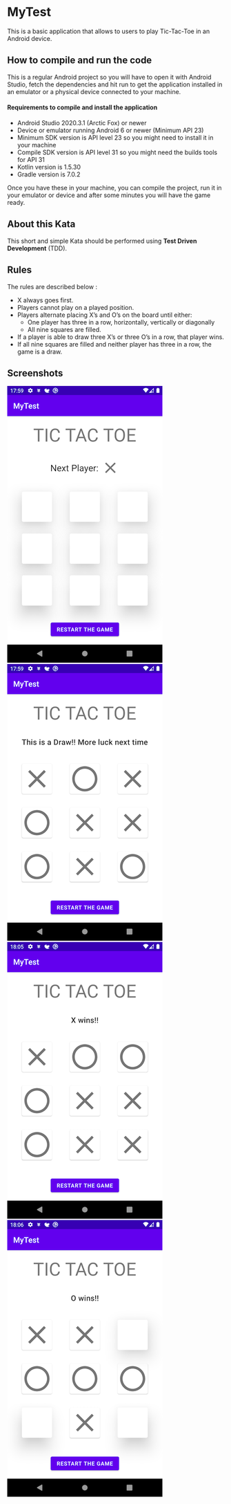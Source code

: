 # MyTest

This is a basic application that allows to users to play Tic-Tac-Toe in an Android device.

## How to compile and run the code

This is a regular Android project so you will have to open it with Android Studio, fetch
the dependencies and hit run to get the application installed in an emulator or a physical
device connected to your machine.

#### Requirements to compile and install the application
- Android Studio 2020.3.1 (Arctic Fox) or newer
- Device or emulator running Android 6 or newer (Minimum API 23)
- Minimum SDK version is API level 23 so you might need to install it in your machine
- Compile SDK version is API level 31 so you might need the builds tools for API 31
- Kotlin version is 1.5.30
- Gradle version is 7.0.2

Once you have these in your machine, you can compile the project, run it in your emulator
or device and after some minutes you will have the game ready.

## About this Kata

This short and simple Kata should be performed using **Test Driven Development** (TDD).

## Rules

The rules are described below :

- X always goes first.
- Players cannot play on a played position.
- Players alternate placing X’s and O’s on the board until either:
	- One player has three in a row, horizontally, vertically or diagonally
	- All nine squares are filled.
- If a player is able to draw three X’s or three O’s in a row, that player wins.
- If all nine squares are filled and neither player has three in a row, the game is a draw.


## Screenshots
![phone1|small](screenshots/phone_empty.png)
![phone1|small](screenshots/phone_draw.png)
![phone1|small](screenshots/phone_X_wins.png)
![phone1|small](screenshots/phone_O_wins.png)
